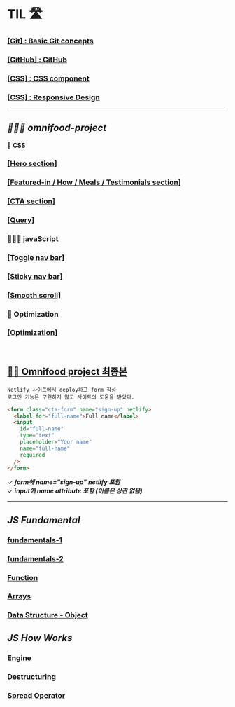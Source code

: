 # TIL 🛣

### [\[Git\] : Basic Git concepts](./Git/4.17/Basic.md)

### [\[GitHub\] : GitHub ](./Git/4.21/gitHub.md)

### [\[CSS\] : CSS component ](https://github.com/itdorok/css-component-practice)

### [\[CSS\] : Responsive Design ](./Responsive/README.md)

---

## **_👩🏻‍💻 omnifood-project_**

#### 🩻 CSS

### [\[Hero section\]](hhttps://github.com/itdorok/Omnifood-project/blob/main/omnifood--hero/hero.md)

### [\[Featured-in / How / Meals / Testimonials section\]](https://github.com/itdorok/Omnifood-project/blob/main/omnifood--meals/meals.md)

### [\[CTA section\]](https://github.com/itdorok/Omnifood-project/blob/main/omnifood--cta/cta.md)

### [\[Query\]](https://github.com/itdorok/Omnifood-project/blob/main/omnifood--query/query.md)

### 🏃🏻‍♀️ javaScript

### [\[Toggle nav bar\]](https://github.com/itdorok/Omnifood-project/blob/main/omnifood--mobile-nav-bar/mobile-nav.md)

### [\[Sticky nav bar\]](https://github.com/itdorok/Omnifood-project/blob/main/omnifood--sticky-nav/sticky-nav.md)

### [\[Smooth scroll\]](https://github.com/itdorok/Omnifood-project/blob/main/omnifood--smooth-scroll/smooth-scroll.md)

### 🔎 Optimization

### [\[Optimization\]](https://github.com/itdorok/Omnifood-project/blob/main/omnifood--optimization/optimization.md)

<br>

## [👏🏻 Omnifood project 최종본](https://omnifood-suyeon.netlify.app/)

```
Netlify 사이트에서 deploy하고 form 작성
로그인 기능은 구현하지 않고 사이트의 도움을 받았다.
```

```html
<form class="cta-form" name="sign-up" netlify>
  <label for="full-name">Full name</label>
  <input
    id="full-name"
    type="text"
    placeholder="Your name"
    name="full-name"
    required
  />
</form>
```

✓ **_form에 name="sign-up" netlify 포함_**<br>
✓ **_input에 name attribute 포함 (이름은 상관 없음)_**

---

## **_JS Fundamental_**

### [ fundamentals-1 ](JavaScript/Fundamental/fundamentals-1.md)

### [ fundamentals-2 ](JavaScript/Fundamental/fundamentals-2.md)

### [ Function ](JavaScript/Fundamental/function.md)

### [ Arrays ](JavaScript/Fundamental/Arrays.md)

### [ Data Structure - Object ](JavaScript/Fundamental/Object.md)

## **_JS How Works_**

### [Engine](JavaScript/How-works/engine.md)

### [Destructuring](JavaScript/How-works/destructuring.md)

### [Spread Operator](JavaScript/section10/operators/spreadOP.md)
